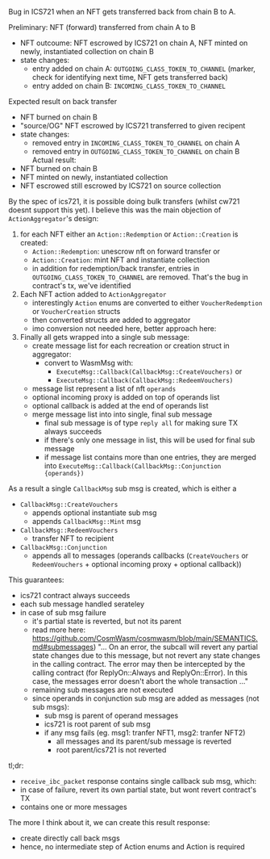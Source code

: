 Bug in ICS721 when an NFT gets transferred back from chain B to A.

Preliminary: NFT (forward) transferred from chain A to B
- NFT outcoume: NFT escrowed by ICS721 on chain A, NFT minted on newly, instantiated collection on chain B
- state changes:
  - entry added on chain A: `OUTGOING_CLASS_TOKEN_TO_CHANNEL` (marker, check for identifying next time, NFT gets transferred back)
  - entry added on chain B: `INCOMING_CLASS_TOKEN_TO_CHANNEL`

Expected result on back transfer
- NFT burned on chain B
- "source/OG" NFT escrowed by ICS721 transferred to given recipent
- state changes:
  - removed entry in `INCOMING_CLASS_TOKEN_TO_CHANNEL` on chain A
  - removed entry in `OUTGOING_CLASS_TOKEN_TO_CHANNEL` on chain B
Actual result:
- NFT burned on chain B
- NFT minted on newly, instantiated collection
- NFT escrowed still escrowed by ICS721 on source collection



By the spec of ics721, it is possible doing bulk transfers (whilst cw721 doesnt support this yet).
I believe this was the main objection of `ActionAggregator`'s design:
1. for each NFT either an `Action::Redemption` or `Action::Creation` is created:
   - `Action::Redemption`: unescrow nft on forward transfer or
   - `Action::Creation`: mint NFT and instantiate collection
   - in addition for redemption/back transfer, entries in `OUTGOING_CLASS_TOKEN_TO_CHANNEL` are removed. That's the bug in contract's tx, we've identified
2. Each NFT action added to `ActionAggregator`
   - interestingly `Action` enums are converted to either `VoucherRedemption` or `VoucherCreation` structs
   - then converted structs are added to aggregator
   - imo conversion not needed here, better approach here:
3. Finally all gets wrapped into a single sub message:
   - create message list for each recreation or creation struct in aggregator:
     - convert to WasmMsg with:
       - `ExecuteMsg::Callback(CallbackMsg::CreateVouchers)` or
       - `ExecuteMsg::Callback(CallbackMsg::RedeemVouchers)`
    - message list represent a list of nft `operands`
    - optional incoming proxy is added on top of operands list
    - optional callback is added at the end of operands list
   - merge message list into into single, final sub message
     - final sub message is of type `reply all` for making sure TX always succeeds
     - if there's only one message in list, this will be used for final sub message
     - if message list contains more than one entries, they are merged into `ExecuteMsg::Callback(CallbackMsg::Conjunction {operands})`

As a result a single `CallbackMsg` sub msg is created, which is either a
- `CallbackMsg::CreateVouchers`
  - appends optional instantiate sub msg
  - appends `CallbackMsg::Mint` msg
- `CallbackMsg::RedeemVouchers`
  - transfer NFT to recipient
- `CallbackMsg::Conjunction`
  - appends all to messages (operands callbacks (`CreateVouchers` or `RedeemVouchers` + optional incoming proxy + optional callback))

This guarantees:
- ics721 contract always succeeds
- each sub message handled serateley
- in case of sub msg failure
  - it's partial state is reverted, but not its parent
  - read more here: https://github.com/CosmWasm/cosmwasm/blob/main/SEMANTICS.md#submessages)
    "... On an error, the subcall will revert any partial state changes due to this message, but not revert any state changes in the calling contract. The error may then be intercepted by the calling contract (for ReplyOn::Always and ReplyOn::Error). In this case, the messages error doesn't abort the whole transaction ..."
  - remaining sub messages are not executed
  - since operands in conjunction sub msg are added as messages (not sub msgs):
    - sub msg is parent of operand messages
    - ics721 is root parent of sub msg
    - if any msg fails (eg. msg1: tranfer NFT1, msg2: tranfer NFT2)
      - all messages and its parent/sub message is reverted
      - root parent/ics721 is not reverted

tl;dr:
- `receive_ibc_packet` response contains single callback sub msg, which:
- in case of failure, revert its own partial state, but wont revert contract's TX
- contains one or more messages

The more I think about it, we can create this result response:
- create directly call back msgs
- hence, no intermediate step of Action enums and Action is required

